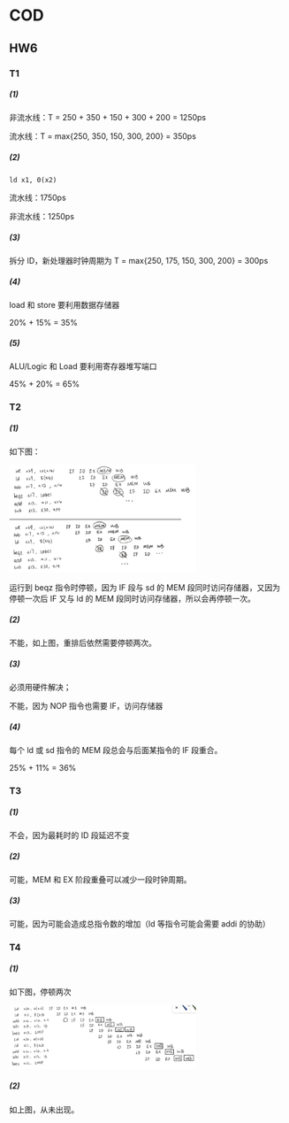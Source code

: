 # COD

## HW6

### T1

##### (1)

非流水线：T = 250 + 350 + 150 + 300 + 200 = 1250ps

流水线：T = max{250, 350, 150, 300, 200} = 350ps

##### (2)

`ld x1, 0(x2)`

流水线：1750ps

非流水线：1250ps

##### (3)

拆分 ID，新处理器时钟周期为 T = max{250, 175, 150, 300, 200} = 300ps

##### (4)

load 和 store 要利用数据存储器

20% + 15% = 35%

##### (5)

ALU/Logic 和 Load 要利用寄存器堆写端口

45% + 20% = 65%

### T2

##### (1)

如下图：

<img src="./hw6.assets/capture-2023-05-02-22-26-35.jpg" alt="capture-2023-05-02-22-26-35" style="zoom:33%;" />

运行到 beqz 指令时停顿，因为 IF 段与 sd 的 MEM 段同时访问存储器，又因为停顿一次后 IF 又与 ld 的 MEM 段同时访问存储器，所以会再停顿一次。

##### (2)

不能，如上图，重排后依然需要停顿两次。

##### (3)

必须用硬件解决；

不能，因为 NOP 指令也需要 IF，访问存储器

##### (4)

每个 ld 或 sd 指令的 MEM 段总会与后面某指令的 IF 段重合。

25% + 11% = 36%

### T3

##### (1)

不会，因为最耗时的 ID 段延迟不变

##### (2)

可能，MEM 和 EX 阶段重叠可以减少⼀段时钟周期。

##### (3)

可能，因为可能会造成总指令数的增加（ld 等指令可能会需要 addi 的协助）

### T4

##### (1)

如下图，停顿两次

<img src="./hw6.assets/IMG_20230502_230450.jpg" alt="IMG_20230502_230450" style="zoom:33%;" />

##### (2)

如上图，从未出现。

